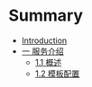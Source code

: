 # Summary

* [Introduction](README.md)
* [一 服务介绍](一-实体介绍.md)
    * [1.1 概述](11-概述.md)
    * [1.2 模板配置](12-模板配置.md)

